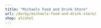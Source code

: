 ```yaml
---
title: "Michaels Food and Drink Store"
url: /derby/michaels-food-and-drink-store/
shop: alcohol
---
```

